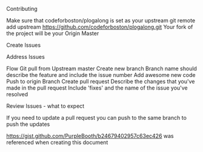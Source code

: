 Contributing

Make sure that codeforboston/plogalong is set as your upstream
git remote add upstream https://github.com/codeforboston/plogalong.git
Your fork of the project will be your Origin Master

Create Issues

Address Issues

Flow
Git pull from Upstream master
Create new branch
Branch name should describe the feature and include the issue number
Add awesome new code
Push to origin Branch
Create pull request
Describe the changes that you've made in the pull request
Include 'fixes' and the name of the issue you've resolved


Review Issues - what to expect

If you need to update a pull request you can push to the same branch to push the updates



https://gist.github.com/PurpleBooth/b24679402957c63ec426 was referenced when creating this document
